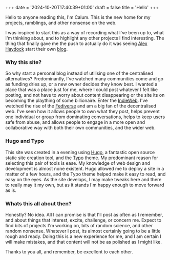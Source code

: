 +++
date = '2024-10-20T17:40:39+01:00'
draft = false
title = 'Hello'
+++

Hello to anyone reading this, I'm Calum. This is the new home for my projects, ramblings, and other nonsense on the web.

I was inspired to start this as a way of recording what I've been up to, what I'm thinking about, and to highlight any other projects I find interesting. The thing that finally gave me the push to actually do it was seeing [Alex Haydock](https://infosec.exchange/@alexhaydock) start their own [blog](https://blog.infected.systems).

### Why this site?
So why start a personal blog instead of utilising one of the centralised alternatives? Predominantly, I've watched many communities come and go as funding dries up, or a new owner decides they know best. I wanted a place that was a place just for me, where I could post whatever I felt like posting, and not have to worry about content disappearing or the site its on becoming the plaything of some billionaire. Enter the [IndieWeb](https://indieweb.org). I've watched the rise of the [Fediverse](https://fediverse.to) and am a big fan of the decentralised web. I've seen how it allows people to own what they post, helps prevent one individual or group from dominating conversations, helps to keep users safe from abuse, and allows people to engage in a more open and collaborative way with both their own communities, and the wider web.

### Hugo and Typo
This site was created in a evening using [Hugo](https://gohugo.io), a fantastic open source static site creation tool, and the [Typo](https://github.com/tomfran/typo) theme. My predominant reason for selecting this pair of tools is ease. My knowledge of web design and development is almost none existent. Hugo allowed me to deploy a site in a matter of a few hours, and the Typo theme helped make it easy to read, and easy on the eyes. As the site develops, I may make tweaks here and there to really may it my own, but as it stands I'm happy enough to move forward as is.

### Whats this all about then?
Honestly? No idea. All I can promise is that I'll post as often as I remember, and about things that interest, excite, challenge, or concern me. Expect to find bits of projects I'm working on, bits of random science, and other random nonsense. Whatever I post, its almost certainly going to be a little rough and ready. Doing this is a new experience for me, and I am certain I will make mistakes, and that content will not be as polished as I might like.

Thanks to you all, and remember, be excellent to each other.
